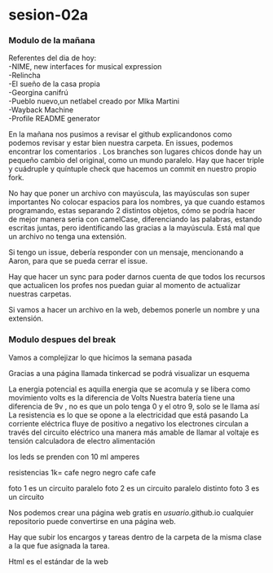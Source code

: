 # sesion-02a
### Modulo de la mañana

Referentes del dia de hoy:  
-NIME, new interfaces for musical expression  
-Relincha  
-El sueño de la casa propia  
-Georgina canifrú  
-Pueblo nuevo,un netlabel creado por MIka Martini  
-Wayback Machine  
-Profile README generator  

En la mañana nos pusimos a revisar el github explicandonos como podemos revisar y estar bien nuestra carpeta.
En issues, podemos encontrar los comentarios .
Los branches son lugares chicos donde hay un pequeño cambio del original, como un mundo paralelo.
Hay que hacer triple y cuádruple y quíntuple check que hacemos un commit en nuestro propio fork.

No hay que poner un archivo con mayúscula, las mayúsculas son super importantes
No colocar espacios para los nombres, ya que cuando estamos programando, estas separando 2 distintos objetos, cómo se podría hacer de mejor manera seria con camelCase, diferenciando las palabras, estando escritas juntas, pero identificando las gracias a la mayúscula.
Está mal que un archivo no tenga una extensión.

Si tengo un issue, debería responder con un mensaje, mencionando a Aaron, para que se pueda cerrar el issue.

Hay que hacer un sync para poder darnos cuenta de que todos los recursos que actualicen los profes nos puedan guiar al momento de actualizar nuestras carpetas.

Si vamos a hacer un archivo en la web, debemos ponerle un nombre y una extensión.


### Modulo despues del break
Vamos a complejizar lo que hicimos la semana pasada

Gracias a una página llamada tinkercad se podrá visualizar un esquema

La energia potencial es aquilla energia que se acomula y se libera como movimiento 
volts es la diferencia de Volts
Nuestra batería tiene una diferencia de 9v , no es que un polo tenga 0 y el otro 9, solo se le llama así
La resistencia es lo que se opone a la electricidad que está pasando
La corriente eléctrica fluye de positivo a negativo
los electrones circulan a través del circuito eléctrico
una manera más amable de llamar al voltaje es tensión
calculadora de electro alimentación

los leds se prenden con 10 ml amperes

resistencias 1k= cafe negro negro cafe cafe

foto 1 es un circuito paralelo
foto 2 es un circuito paralelo distinto
foto 3 es un circuito 


Nos podemos crear una página web gratis en *usuario*.github.io 
cualquier repositorio puede convertirse en una página web.

Hay que subir los encargos y tareas dentro de la carpeta de la misma clase a la que fue asignada la tarea.

Html es el estándar de la web
